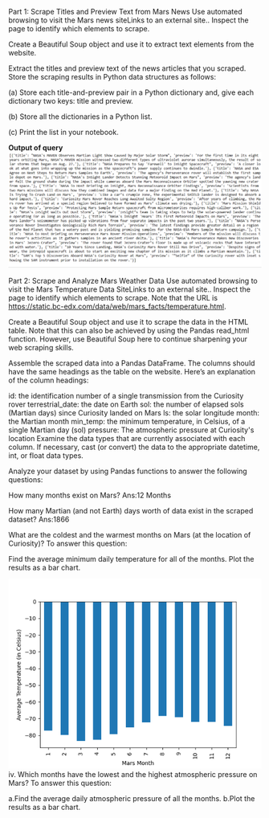 Part 1: Scrape Titles and Preview Text from Mars News
Use automated browsing to visit the Mars news siteLinks to an external site.. Inspect the page to identify which elements to scrape.

Create a Beautiful Soup object and use it to extract text elements from the website.

Extract the titles and preview text of the news articles that you scraped. Store the scraping results in Python data structures as follows:

(a) Store each title-and-preview pair in a Python dictionary and, give each dictionary two keys: title and preview.

(b) Store all the dictionaries in a Python list.

(c) Print the list in your notebook.

**Output of query**
![Images](Images/Part_1_Result.PNG)

Part 2: Scrape and Analyze Mars Weather Data
Use automated browsing to visit the Mars Temperature Data SiteLinks to an external site.. Inspect the page to identify which elements to scrape. Note that the URL is https://static.bc-edx.com/data/web/mars_facts/temperature.html.

Create a Beautiful Soup object and use it to scrape the data in the HTML table. Note that this can also be achieved by using the Pandas read_html function. However, use Beautiful Soup here to continue sharpening your web scraping skills.

Assemble the scraped data into a Pandas DataFrame. The columns should have the same headings as the table on the website. Here’s an explanation of the column headings:

id: the identification number of a single transmission from the Curiosity rover
terrestrial_date: the date on Earth
sol: the number of elapsed sols (Martian days) since Curiosity landed on Mars
ls: the solar longitude
month: the Martian month
min_temp: the minimum temperature, in Celsius, of a single Martian day (sol)
pressure: The atmospheric pressure at Curiosity's location
Examine the data types that are currently associated with each column. If necessary, cast (or convert) the data to the appropriate datetime, int, or float data types.

Analyze your dataset by using Pandas functions to answer the following questions:

How many months exist on Mars? Ans:12 Months

How many Martian (and not Earth) days worth of data exist in the scraped dataset? Ans:1866

What are the coldest and the warmest months on Mars (at the location of Curiosity)? To answer this question:

Find the average minimum daily temperature for all of the months.
Plot the results as a bar chart.

![Images](Images/Average_Temp_Ploting.png)
iv. Which months have the lowest and the highest atmospheric pressure on Mars? To answer this question:

a.Find the average daily atmospheric pressure of all the months.
b.Plot the results as a bar chart.
